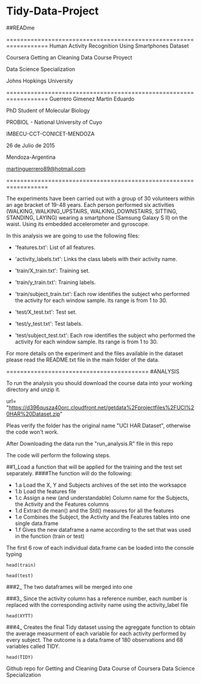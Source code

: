 # Tidy-Data-Project

##READme

==================================================================
Human Activity Recognition Using Smartphones Dataset

Coursera Getting an Cleaning Data Course Proyect

Data Science Specialization

Johns Hopkings University

==================================================================
Guerrero Gimenez Martin Eduardo

PhD Student of Molecular Biology

PROBIOL - National University of Cuyo

IMBECU-CCT-CONICET-MENDOZA

26 de Julio de 2015

Mendoza-Argentina

martinguerrero89@hotmail.com

==================================================================

The experiments have been carried out with a group of 30 volunteers within an age bracket of 19-48 years. Each person performed six activities (WALKING, WALKING_UPSTAIRS, WALKING_DOWNSTAIRS, SITTING, STANDING, LAYING) wearing a smartphone (Samsung Galaxy S II) on the waist. Using its embedded accelerometer and gyroscope.

In this analysis we are going to use the following files:

- 'features.txt': List of all features.

- 'activity_labels.txt': Links the class labels with their activity name.

- 'train/X_train.txt': Training set.

- 'train/y_train.txt': Training labels.

- 'train/subject_train.txt': Each row identifies the subject who performed the activity for each window sample. Its range is from 1 to 30. 

- 'test/X_test.txt': Test set.

- 'test/y_test.txt': Test labels.

- 'test/subject_test.txt': Each row identifies the subject who performed the activity for each window sample. Its range is from 1 to 30. 


For more details on the experiment and the files available in the dataset please read the README.txt file in the main folder of the data. 


=========================================
#ANALYSIS

To run the analysis you should download the course data into your working directory and unzip it.

url= "https://d396qusza40orc.cloudfront.net/getdata%2Fprojectfiles%2FUCI%20HAR%20Dataset.zip"

Pleas verify the folder has the original name "UCI HAR Dataset", otherwise the code won't work.

After Downloading the data run the "run_analysis.R" file in this repo

The code will perform the following steps.

##1_Load a function that will be applied for the training and the test set separately.
####The function will do the following:

- 1.a Load the X, Y and Subjects archives of the set into the worksapce
- 1.b Load the features file
- 1.c Assign a new (and understandable) Column name for the Subjects, the Activity and the Features columns
- 1.d Extract de mean() and the Std() measures for all the features
- 1.e Combines the Subject, the Activity and the Features tables into one single data.frame
- 1.f Gives the new dataframe a name according to the set that was used in the function (train or test)

The first 6 row of each individual data.frame can be loaded into the console typing
```
head(train)

head(test)
```

###2_ The two dataframes will be merged into one

###3_ Since the activity column has a reference number, each number is replaced with the corresponding activity name using the activity_label file
```
head(XYTT)
```
###4_ Creates the final Tidy dataset ussing the agreggate function to obtain the average measurment of each variable for each activity performed by every subject.
The outcome is a data.frame of 180 observations and 68 variables called TIDY.
```
head(TIDY)
```
 
Github repo for Getting and Cleaning Data Course of Coursera Data Science Specialization 
